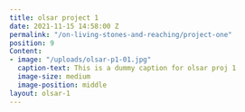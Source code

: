 ```yaml
---
title: olsar project 1
date: 2021-11-15 14:58:00 Z
permalink: "/on-living-stones-and-reaching/project-one"
position: 9
Content:
- image: "/uploads/olsar-p1-01.jpg"
  caption-text: This is a dummy caption for olsar proj 1
  image-size: medium
  image-position: middle
layout: olsar-1
---
```


